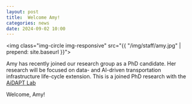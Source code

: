 ```yaml
---
layout: post
title:  Welcome Amy!
categories: news
date: 2024-09-02 10:00
---
```


<img class="img-circle img-responsive" src="{{ "/img/staff/amy.jpg" | prepend: site.baseurl }}">


Amy has recently joined our research group as a PhD candidate. Her research will be focused on data- and AI-driven transportation infrastructure life-cycle extension.
This is a joined PhD research with the [AiDAPT Lab](https://www.tudelft.nl/ai/aidapt)

Welcome, Amy!
